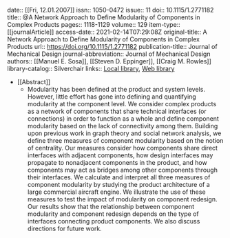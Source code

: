 date:: [[Fri, 12.01.2007]]
issn:: 1050-0472
issue:: 11
doi:: 10.1115/1.2771182
title:: @A Network Approach to Define Modularity of Components in Complex Products
pages:: 1118-1129
volume:: 129
item-type:: [[journalArticle]]
access-date:: 2021-02-14T07:29:08Z
original-title:: A Network Approach to Define Modularity of Components in Complex Products
url:: https://doi.org/10.1115/1.2771182
publication-title:: Journal of Mechanical Design
journal-abbreviation:: Journal of Mechanical Design
authors:: [[Manuel E. Sosa]], [[Steven D. Eppinger]], [[Craig M. Rowles]]
library-catalog:: Silverchair
links:: [Local library](zotero://select/library/items/HCY6GSS2), [Web library](https://www.zotero.org/users/6520516/items/HCY6GSS2)

- [[Abstract]]
	- Modularity has been defined at the product and system levels. However, little effort has gone into defining and quantifying modularity at the component level. We consider complex products as a network of components that share technical interfaces (or connections) in order to function as a whole and define component modularity based on the lack of connectivity among them. Building upon previous work in graph theory and social network analysis, we define three measures of component modularity based on the notion of centrality. Our measures consider how components share direct interfaces with adjacent components, how design interfaces may propagate to nonadjacent components in the product, and how components may act as bridges among other components through their interfaces. We calculate and interpret all three measures of component modularity by studying the product architecture of a large commercial aircraft engine. We illustrate the use of these measures to test the impact of modularity on component redesign. Our results show that the relationship between component modularity and component redesign depends on the type of interfaces connecting product components. We also discuss directions for future work.